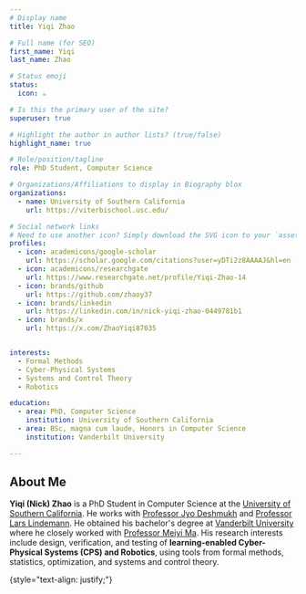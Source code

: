 ```yaml
---
# Display name
title: Yiqi Zhao

# Full name (for SEO)
first_name: Yiqi
last_name: Zhao

# Status emoji
status:
  icon: ☕️

# Is this the primary user of the site?
superuser: true

# Highlight the author in author lists? (true/false)
highlight_name: true

# Role/position/tagline
role: PhD Student, Computer Science

# Organizations/Affiliations to display in Biography blox
organizations:
  - name: University of Southern California
    url: https://viterbischool.usc.edu/

# Social network links
# Need to use another icon? Simply download the SVG icon to your `assets/media/icons/` folder.
profiles:
  - icon: academicons/google-scholar
    url: https://scholar.google.com/citations?user=yDTi2z8AAAAJ&hl=en
  - icon: academicons/researchgate
    url: https://www.researchgate.net/profile/Yiqi-Zhao-14
  - icon: brands/github
    url: https://github.com/zhaoy37
  - icon: brands/linkedin
    url: https://linkedin.com/in/nick-yiqi-zhao-0449781b1
  - icon: brands/x
    url: https://x.com/ZhaoYiqi87035


interests:
  - Formal Methods
  - Cyber-Physical Systems
  - Systems and Control Theory
  - Robotics

education:
  - area: PhD, Computer Science
    institution: University of Southern California
  - area: BSc, magna cum laude, Honors in Computer Science
    institution: Vanderbilt University

---
```


## About Me


<b>Yiqi (Nick) Zhao</b> is a PhD Student in Computer Science at the <a href = 'https://viterbischool.usc.edu/'>University of Southern California</a>. He works with <a href = "https://jdeshmukh.github.io/">Professor Jyo Deshmukh</a> and <a href = "https://sites.google.com/view/larslindemann/main-page">Professor Lars Lindemann</a>. He obtained his bachelor's degree at <a href = 'https://engineering.vanderbilt.edu/cs/'>Vanderbilt University</a> where he closely worked with  <a href = "https://meiyima.github.io/">Professor Meiyi Ma</a>. His research interests include design, verification, and testing of <b>learning-enabled Cyber-Physical Systems (CPS) and Robotics</b>, using tools from formal methods, statistics, optimization, and systems and control theory.

{style="text-align: justify;"}